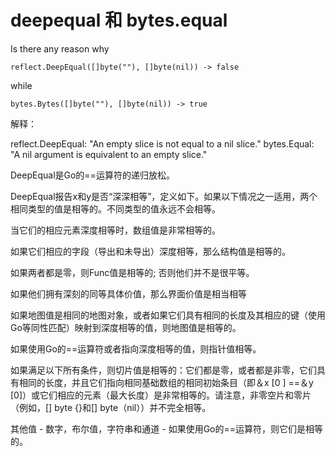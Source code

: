 # deepequal 和 bytes.equal
Is there any reason why 

    reflect.DeepEqual([]byte(""), []byte(nil)) -> false 

while 

    bytes.Bytes([]byte(""), []byte(nil)) -> true 
    
解释：

reflect.DeepEqual: "An empty slice is not equal to a nil slice."
bytes.Equal: "A nil argument is equivalent to an empty slice."

DeepEqual是Go的==运算符的递归放松。

DeepEqual报告x和y是否“深深相等”，定义如下。如果以下情况之一适用，两个相同类型的值是相等的。不同类型的值永远不会相等。

当它们的相应元素深度相等时，数组值是非常相等的。

如果它们相应的字段（导出和未导出）深度相等，那么结构值是相等的。

如果两者都是零，则Func值是相等的; 否则他们并不是很平等。

如果他们拥有深刻的同等具体价值，那么界面价值是相当相等

如果地图值是相同的地图对象，或者如果它们具有相同的长度及其相应的键（使用Go等同性匹配）映射到深度相等的值，则地图值是相等的。

如果使用Go的==运算符或者指向深度相等的值，则指针值相等。

如果满足以下所有条件，则切片值是相等的：它们都是零，或者都是非零，它们具有相同的长度，并且它们指向相同基础数组的相同初始条目（即＆x [0 ] ==＆y [0]）或它们相应的元素（最大长度）是非常相等的。请注意，非零空片和零片（例如，[] byte {}和[] byte（nil））并不完全相等。

其他值 - 数字，布尔值，字符串和通道 - 如果使用Go的==运算符，则它们是相等的。